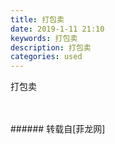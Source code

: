 ```yaml
---
title: 打包卖
date: 2019-1-11 21:10
keywords: 打包卖
description: 打包卖
categories: used
---
```

<td class="t_f" id="postmessage_2670503">

打包卖<br/>
<br/>
<img alt="" border="0" class="zoom" data-cf-modified-035bd5d6b65b40360390502f-="" file="http://www.flw.ph/data/appbyme/upload/image/201901/11/7DVmSAwcvFIw.jpg" id="aimg_zwtzg" lazyloadthumb="1" onclick="" onmouseover="" src="http://www.flw.ph/data/appbyme/upload/image/201901/11/7DVmSAwcvFIw.jpg"/><br/>
<br/>
</td>
###### 转载自[菲龙网]